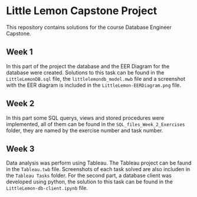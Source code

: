 # Little Lemon Capstone Project

This repository contains solutions for the course Database Engineer Capstone.

## Week 1
In this part of the project the database and the EER Diagram for the database were created. 
Solutions to this task can be found in the `LittleLemonDB.sql` file, the `littlelemondb_model.mwb` file and a screenshot with the EER diagram
is included in the `LittleLemon-EERDiagram.png` file.

## Week 2
In this part some SQL querys, views and stored procedures were implemented, all of them can be found in the `SQL_files_Week_2_Exercises` folder,
they are named by the exercise number and task number.

## Week 3
Data analysis was perform using Tableau. The Tableau project can be faund in the `Tableau.twb` file. Screenshots of each task solved are
also includen in the `Tableau Tasks` folder.
For the second part, a database client was developed using python, the solution to this task can be found in the `LittleLemon-db-client.ipynb`
file.
